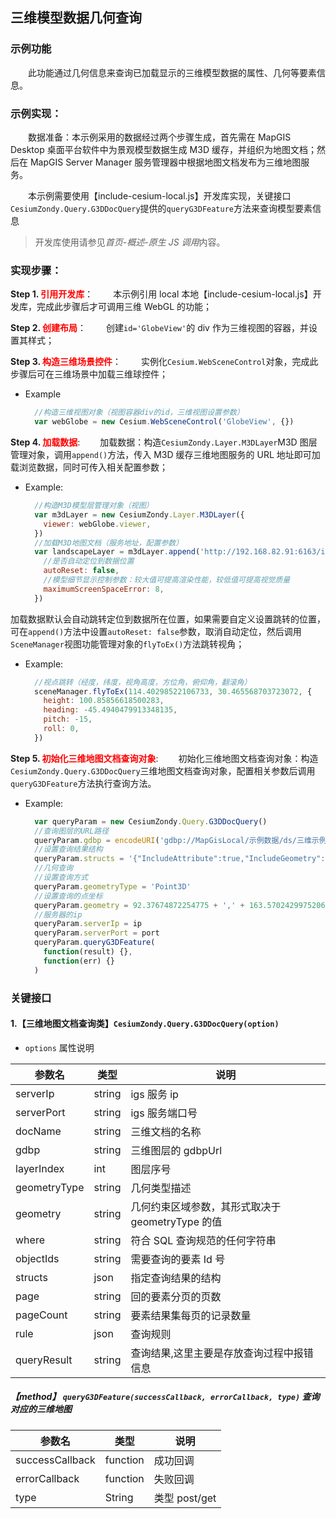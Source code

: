 ## 三维模型数据几何查询

### 示例功能

&ensp;&ensp;&ensp;&ensp;此功能通过几何信息来查询已加载显示的三维模型数据的属性、几何等要素信息。

### 示例实现：

&ensp;&ensp;&ensp;&ensp;数据准备：本示例采用的数据经过两个步骤生成，首先需在 MapGIS Desktop 桌面平台软件中为景观模型数据生成 M3D 缓存，并组织为地图文档；然后在 MapGIS Server Manager 服务管理器中根据地图文档发布为三维地图服务。

&ensp;&ensp;&ensp;&ensp;本示例需要使用【include-cesium-local.js】开发库实现，关键接口`CesiumZondy.Query.G3DDocQuery`提供的`queryG3DFeature`方法来查询模型要素信息

> 开发库使用请参见*首页-概述-原生 JS 调用*内容。

### 实现步骤：

**Step 1. <font color=red>引用开发库</font>**：
&ensp;&ensp;&ensp;&ensp;本示例引用 local 本地【include-cesium-local.js】开发库，完成此步骤后才可调用三维 WebGL 的功能；

**Step 2. <font color=red>创建布局</font>**：
&ensp;&ensp;&ensp;&ensp;创建`id='GlobeView'`的 div 作为三维视图的容器，并设置其样式；

**Step 3. <font color=red>构造三维场景控件</font>**：
&ensp;&ensp;&ensp;&ensp;实例化`Cesium.WebSceneControl`对象，完成此步骤后可在三维场景中加载三维球控件；

- Example
  ```javascript
    //构造三维视图对象（视图容器div的id，三维视图设置参数）
    var webGlobe = new Cesium.WebSceneControl('GlobeView', {})
  ```

**Step 4. <font color=red>加载数据</font>**:
&ensp;&ensp;&ensp;&ensp;加载数据：构造`CesiumZondy.Layer.M3DLayer`M3D 图层管理对象，调用`append()`方法，传入 M3D 缓存三维地图服务的 URL 地址即可加载浏览数据，同时可传入相关配置参数；

- Example:

  ```javascript
    //构造M3D模型层管理对象（视图）
    var m3dLayer = new CesiumZondy.Layer.M3DLayer({
      viewer: webGlobe.viewer,
    })
    //加载M3D地图文档（服务地址，配置参数）
    var landscapeLayer = m3dLayer.append('http://192.168.82.91:6163/igs/rest/g3d/ModelM3D', {
      //是否自动定位到数据位置
      autoReset: false,
      //模型细节显示控制参数：较大值可提高渲染性能，较低值可提高视觉质量
      maximumScreenSpaceError: 8,
    })
  ```

加载数据默认会自动跳转定位到数据所在位置，如果需要自定义设置跳转的位置，可在`append()`方法中设置`autoReset: false`参数，取消自动定位，然后调用`SceneManager`视图功能管理对象的`flyToEx()`方法跳转视角；

- Example:
  ```javascript
    //视点跳转（经度，纬度，视角高度，方位角，俯仰角，翻滚角）
    sceneManager.flyToEx(114.40298522106733, 30.465568703723072, {
      height: 100.85856618500283,
      heading: -45.4940479913348135,
      pitch: -15,
      roll: 0,
    })
  ```

**Step 5. <font color=red>初始化三维地图文档查询对象</font>**:
&ensp;&ensp;&ensp;&ensp;初始化三维地图文档查询对象：构造`CesiumZondy.Query.G3DDocQuery`三维地图文档查询对象，配置相关参数后调用 `queryG3DFeature`方法执行查询方法。

- Example:
  ```javascript
    var queryParam = new CesiumZondy.Query.G3DDocQuery()
    //查询图层的URL路径
    queryParam.gdbp = encodeURI('gdbp://MapGisLocal/示例数据/ds/三维示例/sfcls/景观_模型')
    //设置查询结果结构
    queryParam.structs = '{"IncludeAttribute":true,"IncludeGeometry":true,"IncludeWebGraphic":false}'
    //几何查询
    //设置查询方式
    queryParam.geometryType = 'Point3D'
    //设置查询的点坐标
    queryParam.geometry = 92.37674872254775 + ',' + 163.57024299752067 + ',' + 21
    //服务器的ip
    queryParam.serverIp = ip
    queryParam.serverPort = port
    queryParam.queryG3DFeature(
      function(result) {},
      function(err) {}
    )
  ```

### 关键接口

#### 1.【三维地图文档查询类】`CesiumZondy.Query.G3DDocQuery(option)`

- `options` 属性说明

| 参数名       | 类型   | 说明                                             |
| ------------ | ------ | ------------------------------------------------ |
| serverIp     | string | igs 服务 ip                                      |
| serverPort   | string | igs 服务端口号                                   |
| docName      | string | 三维文档的名称                                   |
| gdbp         | string | 三维图层的 gdbpUrl                               |
| layerIndex   | int    | 图层序号                                         |
| geometryType | string | 几何类型描述                                     |
| geometry     | string | 几何约束区域参数，其形式取决于 geometryType 的值 |
| where        | string | 符合 SQL 查询规范的任何字符串                    |
| objectIds    | string | 需要查询的要素 Id 号                             |
| structs      | json   | 指定查询结果的结构                               |
| page         | string | 回的要素分页的页数                               |
| pageCount    | string | 要素结果集每页的记录数量                         |
| rule         | json   | 查询规则                                         |
| queryResult  | string | 查询结果,这里主要是存放查询过程中报错信息        |

##### 【method】 `queryG3DFeature(successCallback, errorCallback, type)` 查询对应的三维地图

| 参数名          | 类型     | 说明          |
| --------------- | -------- | ------------- |
| successCallback | function | 成功回调      |
| errorCallback   | function | 失败回调      |
| type            | String   | 类型 post/get |
